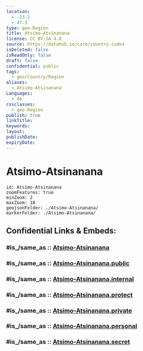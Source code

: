 ```yaml
---
location:
  - -23.2
  - 47.3
type: geo-Region
title: Atsimo-Atsinanana
license: CC BY-SA 4.0
source: https://datahub.io/core/country-codes
isDeleted: false
isReadOnly: false
draft: false
confidential: public
tags:
  - geo/Country/Region
aliases:
  - Atsimo-Atsinanana
Languages:
  - de
cssclasses:
  - geo-Region
publish: true
linkTitle:
keywords:
layout:
publishDate:
expiryDate:
---
```


# Atsimo-Atsinanana

```leaflet
id: Atsimo-Atsinanana
zoomFeatures: true 
minZoom: 2 
maxZoom: 18
geojsonFolder: ./Atsimo-Atsinanana/
markerFolder: ./Atsimo-Atsinanana/
```


## Confidential Links & Embeds: 

### #is_/same_as :: [Atsimo-Atsinanana](/_Standards/Earth/Continent/Africa/Africa~East/Madagascar/Provinces~Madagascar/Fianarantsoa/counties~Fianarantsoa/Atsimo-Atsinanana.md) 

### #is_/same_as :: [Atsimo-Atsinanana.public](/_public/Earth/Continent/Africa/Africa~East/Madagascar/Provinces~Madagascar/Fianarantsoa/counties~Fianarantsoa/Atsimo-Atsinanana.public.md) 

### #is_/same_as :: [Atsimo-Atsinanana.internal](/_internal/Earth/Continent/Africa/Africa~East/Madagascar/Provinces~Madagascar/Fianarantsoa/counties~Fianarantsoa/Atsimo-Atsinanana.internal.md) 

### #is_/same_as :: [Atsimo-Atsinanana.protect](/_protect/Earth/Continent/Africa/Africa~East/Madagascar/Provinces~Madagascar/Fianarantsoa/counties~Fianarantsoa/Atsimo-Atsinanana.protect.md) 

### #is_/same_as :: [Atsimo-Atsinanana.private](/_private/Earth/Continent/Africa/Africa~East/Madagascar/Provinces~Madagascar/Fianarantsoa/counties~Fianarantsoa/Atsimo-Atsinanana.private.md) 

### #is_/same_as :: [Atsimo-Atsinanana.personal](/_personal/Earth/Continent/Africa/Africa~East/Madagascar/Provinces~Madagascar/Fianarantsoa/counties~Fianarantsoa/Atsimo-Atsinanana.personal.md) 

### #is_/same_as :: [Atsimo-Atsinanana.secret](/_secret/Earth/Continent/Africa/Africa~East/Madagascar/Provinces~Madagascar/Fianarantsoa/counties~Fianarantsoa/Atsimo-Atsinanana.secret.md)

